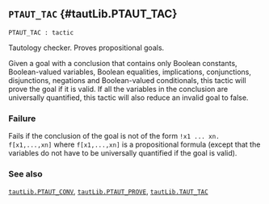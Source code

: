 ## `PTAUT_TAC` {#tautLib.PTAUT_TAC}


```
PTAUT_TAC : tactic
```



Tautology checker. Proves propositional goals.


Given a goal with a conclusion that contains only Boolean constants,
Boolean-valued variables, Boolean equalities, implications, conjunctions,
disjunctions, negations and Boolean-valued conditionals, this tactic will
prove the goal if it is valid. If all the variables in the conclusion are
universally quantified, this tactic will also reduce an invalid goal to false.

### Failure

Fails if the conclusion of the goal is not of the form
`!x1 ... xn. f[x1,...,xn]` where `f[x1,...,xn]` is a propositional formula
(except that the variables do not have to be universally quantified if the
goal is valid).

### See also

[`tautLib.PTAUT_CONV`](#tautLib.PTAUT_CONV), [`tautLib.PTAUT_PROVE`](#tautLib.PTAUT_PROVE), [`tautLib.TAUT_TAC`](#tautLib.TAUT_TAC)

